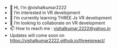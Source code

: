 - 👋 Hi, I’m @vishalkumar2222
- 👀 I’m interested in VR development
- 🌱 I’m currently learning THREE Js VR development
- 💞️ I’m looking to collaborate on VR development
- 📫 How to reach me : vishalkumar.2222@yahoo.in
- Updates will come soon on https://vishalkumar2222.github.io/threejsreact/
<!---
vishalkumar2222/vishalkumar2222 is a ✨ special ✨ repository because its `README.md` (this file) appears on your GitHub profile.
You can click the Preview link to take a look at your changes.
--->
